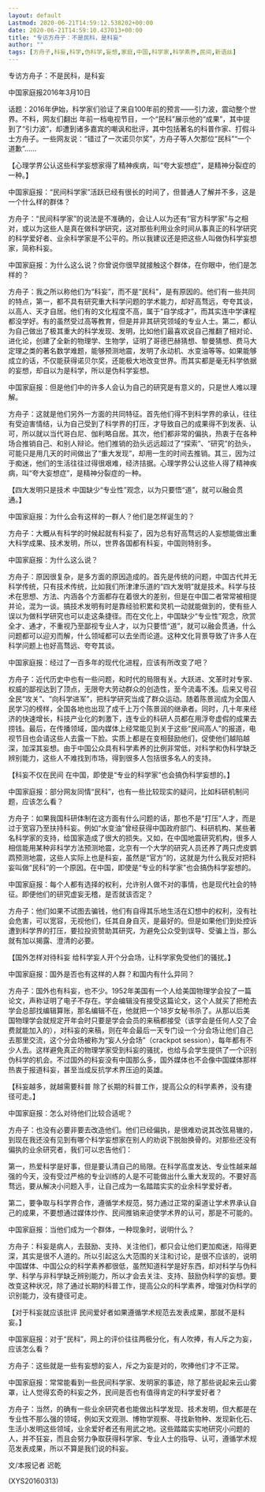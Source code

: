 ```yaml
---
layout: default
Lastmod: 2020-06-21T14:59:12.538202+00:00
date: 2020-06-21T14:59:10.437013+00:00
title: "专访方舟子：不是民科，是科妄"
author: ""
tags: [方舟子,科妄,科学,伪科学,妄想,家庭,中国,科学家,科学素养,民间,新语丝]
---
```


专访方舟子：不是民科，是科妄

中国家庭报2016年3月10日

话题：2016年伊始，科学家们验证了来自100年前的预言——引力波，震动整个世界。不料，网友们翻出 年前一档电视节目，一个“民科”展示他的“成果”，其中提到了“引力波”，却遭到诸多嘉宾的嘲讽和批评，其中包括著名的科普作家、打假斗士方舟子。一些网友说：“错过了一次诺贝尔奖”，方舟子等人欠那位“民科”“一个道歉”……

【心理学界公认这些科学妄想家得了精神疾病，叫“夸大妄想症”，是精神分裂症的一种。】

中国家庭报：“民间科学家”活跃已经有很长的时间了，但普通人了解并不多，这是一个什么样的群体？

方舟子：“民间科学家”的说法是不准确的，会让人以为还有“官方科学家”与之相对，或以为这些人是真在做科学研究，这对那些利用业余时间从事真正的科学研究的科学爱好者、业余科学家是不公平的。所以我建议还是把这些人叫做伪科学妄想家，简称科妄。

中国家庭报：为什么这么说？你曾说你很早就接触这个群体，在你眼中，他们是怎样的？

方舟子：我之所以称他们为“科妄”，而不是“民科”，是有原因的。他们有一些共同的特点，第一，都不具有研究重大科学问题的学术能力，却好高骛远，夸夸其谈，以高人、天才自居。他们有的文化程度不高，属于“自学成才”，而其实连中学课程都没学好。有的虽然受过高等教育，但是并非其研究领域的专业人士。第二，都认为自己做出了极其重大的科学发现、发明，比如他们最喜欢说自己推翻了相对论、进化论，创建了全新的物理学、生物学，证明了哥德巴赫猜想、黎曼猜想、费马大定理之类的著名数学难题，能够预测地震，发明了永动机、水变油等等。如果能够成立的话，不仅能获得诺贝尔奖，还能极大地改变世界。而其实都是毫无科学依据的妄想，却自以为是科学，所以是伪科学妄想。

中国家庭报：但是他们中的许多人会认为自己的研究是有意义的，只是世人难以理解。

方舟子：这就是他们另外一方面的共同特征。首先他们得不到科学界的承认，往往有受迫害情结，认为自己受到了科学界的打压，才导致自己的成果得不到发表、认可，所以就以当代哥白尼、伽利略自居。其次，他们都非常的偏执，热衷于在各种场合推销自己、和别人辩论。他们推销的劲头远远超过了“探索”、“研究”的劲头，可能只是用几天的时间做出了“重大发现”，却用一生的时间去推销。其三，因为过于痴迷，他们的生活往往过得很艰难，经济拮据。心理学界公认这些人得了精神疾病，叫“夸大妄想症”，是精神分裂症的一种。

【四大发明只是技术 中国缺少“专业性”观念，以为只要悟“道”，就可以融会贯通。】

中国家庭报：为什么会有这样的一群人？他们是怎样诞生的？

方舟子：大概从有科学的时候起就有科妄了，因为总有好高骛远的人妄想能做出重大科学成果、技术发明，所以，世界各国都有科妄，中国则特别多。

中国家庭报：为什么这么说？

方舟子：原因很复杂，是多方面的原因造成的。首先是传统的问题，中国古代并无科学传统，只有技术传统，比如我们所津津乐道的“四大发明”就是技术。科学与技术在思想、方法、内涵各个方面都存在着很大的差别，但是在中国二者常常被相提并论，混为一谈。搞技术发明有时是靠经验积累和灵机一动就能做到的，使有些人误以为做科学研究也可以走这条捷径。而在文化上，中国缺少“专业性”观念，欣赏全才、通才，不重视乃至鄙视专业人才，以为只要悟“道”，就可以融会贯通，什么问题都可以迎刃而解，什么领域都可以去坐而论道。这种文化背景导致了许多人在科学问题上也好高骛远、夸夸其谈。

中国家庭报：经过了一百多年的现代化进程，应该有所改变了吧？

方舟子：近代历史中也有一些问题，和时代的局限有关。大跃进、文革时对专家、权威的鄙视达到了顶点，无限夸大劳动群众的创造性，至今流毒不浅。后来又号召全民“攻关”、“向科学进军”，把科学研究当成了群众运动。随着陈景润成为全国人民学习的榜样，全国各地也出现了成千上万个陈景润的继承者。同时，几十年来经济的快速增长，科技产业化的刺激下，连专业的科研人员都在用浮夸虚假的成果去捞钱。最后，在传播领域，国内媒体上经常能见到关于这些“民间高人”的报道，电视节目也会请这些人去露一下脸。实质上都是在变相鼓励他们，促使他们越陷越深，加深其妄想。由于中国公众具有科学素养的比例非常低，对科学和伪科学缺乏辨别能力，这些人不难找到市场，得到很多人包括很多名人的支持。

【科妄不仅在民间 在中国，即使是“专业的科学家”也会搞伪科学妄想的。】

中国家庭报：部分网友同情“民科”，也有一些比较现实的疑问，比如科研机制问题，应该怎么看？

方舟子：如果我国科研体制在这方面有什么问题的话，那也不是“打压”人才，而是过于宽容乃至扶持科妄。例如“水变油”曾经获得中国政府部门、科研机构、某些著名科学家的支持，给国家造成了很大的损失。又如，在中国地震研究机构，很多人相信能用某种非科学方法预测地震，北京有一个大学的研究人员还养了两只虎皮鹦鹉预测地震，这些人实际上也是科妄，虽然是“官方”的，这就是为什么我反对把科妄叫做“民科”的一个原因。在中国，即使是“专业的科学家”也会搞伪科学妄想的。

中国家庭报：每个人都有选择的权利，允许别人做不对的事情，也是现代社会的特征。即便他们的研究虚妄无稽，是否就该否定？

方舟子：他们如果不试图去骗钱，他们有自得其乐地生活在幻想中的权利，没有社会危害，可以宽容，无视他们，任其自身自灭，是最好的。但是如果他们到处控诉遭到科学界的打压，要拉投资赞助其研究，为避免公众受到误导、受骗上当，那么就有加以揭露、澄清的必要。

【国外怎样对待科妄 给科学妄人开个分会场，让科学家免受他们的骚扰。】

中国家庭报：国外是否也有这样的人群？和国内有什么异同？

方舟子：国外也有科妄，也不少。1952年美国有一个人给美国物理学会投了一篇论文，声称证明了电子不存在。学会编辑没有接受这篇论文，这个人就买了把枪去学会总部找编辑算账，那名编辑不在，他就把一个18岁女秘书杀了。从那以后美国物理学会就规定开年会时只要是学会会员的来稿都接受（该学会是任何人交了会费就能加入的），对科妄的来稿，则在年会最后一天专门设一个分会场让他们自己去那里交流，这个分会场被称为“妄人分会场”（crackpot session），每年都有不少人去。这样避免真正的物理学家受到科妄的骚扰，也给与会学生提供了一个识别伪科学的机会。不过国外的科妄没有中国那么多，国外媒体也不会像中国媒体那样热衷于报道科妄，甚至当成反抗学术界压迫的英雄。

【科妄越多，就越需要科普 除了长期的科普工作，提高公众的科学素养，没有捷径可走。】

中国家庭报：怎么对待他们比较合适呢？

方舟子：也没有必要非要去改造他们。他们已经偏执，是很难劝说其改弦易辙的，到现在我还没有见到有哪个科学妄想家在别人的劝说下脱胎换骨的。对那些还没有偏执的业余研究者，我们可以忠告他们：

第一，热爱科学是好事，但是要认清自己的局限。在科学高度发达、专业性越来越强的今天，没有受过严格的专业训练的人是不可能做出什么重大发现的。不要好高骛远，要从解决小问题入手，让自己成为一名踏踏实实的业余科学爱好者。

第二，要争取与科学界合作，遵循学术规范，努力通过正常的渠道让学术界承认自己的成果，不要想通过媒体炒作、民间推销来迫使学术界的认可，那是不可能的。

中国家庭报：当他们成为一个群体，一种现象时，说明什么？

方舟子：科妄是病人，去鼓励、支持、关注他们，都只会让他们更加痴迷，陷得更深，其实是很不人道的。所以引起这么大范围的关注和讨论，是很不应该的，说明中国媒体、中国公众的科学素养都很低，虽然知道科学是好东西，却对科学与伪科学、科学与非科学缺乏辨别能力，所以才会去关注、支持、鼓励伪科学的妄想。要改变这种状况，除了通过长期的科普工作，提高公众的科学素养，增强对伪科学的识别能力，没有捷径可走。

【对于科妄就应该批评 民间爱好者如果遵循学术规范去发表成果，那就不是科妄。】

中国家庭报：对于“民科”，网上的评价往往两极分化，有人吹捧，有人斥之为妄，应该怎么看？

方舟子：这些就是一些有妄想的妄人，斥之为妄是对的，吹捧他们才不正常。

中国家庭报：常常能看到一些民间科学家、发明家的事迹，除了那些说起来云山雾罩，让人觉得玄奇的科妄之外，民间是否也有值得肯定的科学爱好者？

方舟子：当然，的确有一些业余研究者也能做出科学发现、技术发明，但大都是在专业性不那么强的领域，例如天文观测、博物学观察、寻找新物种、发现新化石、生活小发明这些领域，业余爱好者还有用武之地。这些踏踏实实地研究小问题的人，并不狂妄，而且会努力争取获得科学家、专业人士的指导、认可，遵循学术规范发表成果，所以不算是我们说的科妄。

文/本报记者 迟乾

(XYS20160313)


